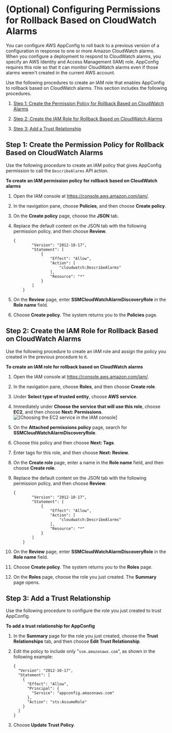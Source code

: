 # \(Optional\) Configuring Permissions for Rollback Based on CloudWatch Alarms<a name="appconfig-getting-started-cloudwatch-alarms-permissions"></a>

You can configure AWS AppConfig to roll back to a previous version of a configuration in response to one or more Amazon CloudWatch alarms\. When you configure a deployment to respond to CloudWatch alarms, you specify an AWS Identity and Access Management \(IAM\) role\. AppConfig requires this role so that it can monitor CloudWatch alarms even if those alarms weren't created in the current AWS account\.

Use the following procedures to create an IAM role that enables AppConfig to rollback based on CloudWatch alarms\. This section includes the following procedures\.

1. [Step 1: Create the Permission Policy for Rollback Based on CloudWatch Alarms](#appconfig-getting-started-cloudwatch-alarms-permissions-policy)

1. [Step 2: Create the IAM Role for Rollback Based on CloudWatch Alarms](#appconfig-getting-started-cloudwatch-alarms-permissions-role)

1. [Step 3: Add a Trust Relationship](#appconfig-getting-started-cloudwatch-alarms-permissions-trust)

## Step 1: Create the Permission Policy for Rollback Based on CloudWatch Alarms<a name="appconfig-getting-started-cloudwatch-alarms-permissions-policy"></a>

Use the following procedure to create an IAM policy that gives AppConfig permission to call the `DescribeAlarms` API action\. 

**To create an IAM permission policy for rollback based on CloudWatch alarms**

1. Open the IAM console at [https://console\.aws\.amazon\.com/iam/](https://console.aws.amazon.com/iam/)\.

1. In the navigation pane, choose **Policies**, and then choose **Create policy**\.

1. On the **Create policy** page, choose the **JSON** tab\.

1. Replace the default content on the JSON tab with the following permission policy, and then choose **Review**\.

   ```
   {
           "Version": "2012-10-17",
           "Statement": [
               {
                   "Effect": "Allow",
                   "Action": [
                       "cloudwatch:DescribeAlarms"
                   ],
                   "Resource": "*"
               }
           ]
       }
   ```

1. On the **Review** page, enter **SSMCloudWatchAlarmDiscoveryRole** in the **Role name** field\. 

1. Choose **Create policy**\. The system returns you to the **Policies** page\.

## Step 2: Create the IAM Role for Rollback Based on CloudWatch Alarms<a name="appconfig-getting-started-cloudwatch-alarms-permissions-role"></a>

Use the following procedure to create an IAM role and assign the policy you created in the previous procedure to it\. 

**To create an IAM role for rollback based on CloudWatch alarms**

1. Open the IAM console at [https://console\.aws\.amazon\.com/iam/](https://console.aws.amazon.com/iam/)\.

1. In the navigation pane, choose **Roles**, and then choose **Create role**\.

1. Under **Select type of trusted entity**, choose **AWS service**\.

1. Immediately under **Choose the service that will use this role**, choose **EC2**, and then choose **Next: Permissions**\.  
![\[Choosing the EC2 service in the IAM console\]](http://docs.aws.amazon.com/systems-manager/latest/userguide/images/setup-instance-profile.png)

1. On the **Attached permissions policy** page, search for **SSMCloudWatchAlarmDiscoveryRole**\. 

1. Choose this policy and then choose **Next: Tags**\.

1. Enter tags for this role, and then choose **Next: Review**\.

1. On the **Create role** page, enter a name in the **Role name** field, and then choose **Create role**\.

1. Replace the default content on the JSON tab with the following permission policy, and then choose **Review**\.

   ```
   {
           "Version": "2012-10-17",
           "Statement": [
               {
                   "Effect": "Allow",
                   "Action": [
                       "cloudwatch:DescribeAlarms"
                   ],
                   "Resource": "*"
               }
           ]
       }
   ```

1. On the **Review** page, enter **SSMCloudWatchAlarmDiscoveryRole** in the **Role name** field\. 

1. Choose **Create policy**\. The system returns you to the **Roles** page\.

1. On the **Roles** page, choose the role you just created\. The **Summary** page opens\. 

## Step 3: Add a Trust Relationship<a name="appconfig-getting-started-cloudwatch-alarms-permissions-trust"></a>

Use the following procedure to configure the role you just created to trust AppConfig\.

**To add a trust relationship for AppConfig**

1. In the **Summary** page for the role you just created, choose the **Trust Relationships** tab, and then choose **Edit Trust Relationship**\.

1. Edit the policy to include only "`ssm.amazonaws.com`", as shown in the following example:

   ```
   {
     "Version": "2012-10-17",
     "Statement": [
       {
         "Effect": "Allow",
         "Principal": {
           "Service": "appconfig.amazonaws.com"
         },
         "Action": "sts:AssumeRole"
       }
     ]
   }
   ```

1. Choose **Update Trust Policy**\.